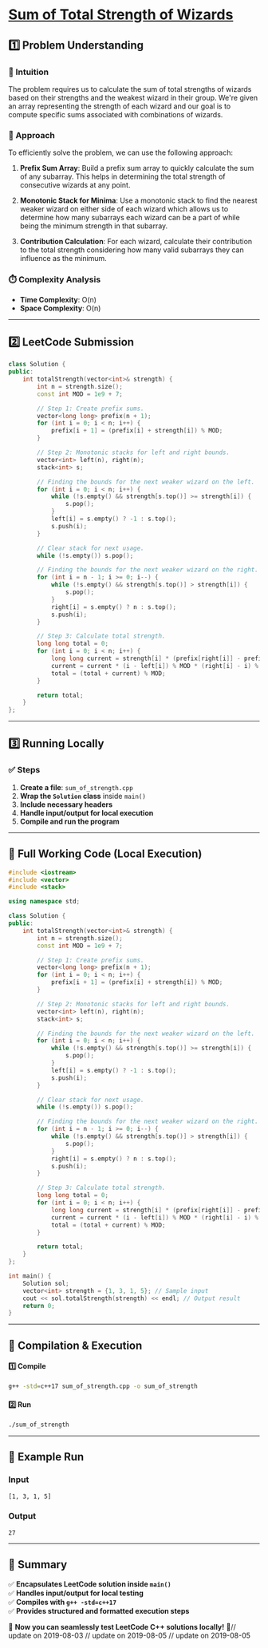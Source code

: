 # **[Sum of Total Strength of Wizards](https://leetcode.com/problems/sum-of-total-strength-of-wizards/description/)**  

## **1️⃣ Problem Understanding**  
### **📌 Intuition**  
The problem requires us to calculate the sum of total strengths of wizards based on their strengths and the weakest wizard in their group. We're given an array representing the strength of each wizard and our goal is to compute specific sums associated with combinations of wizards.

### **🚀 Approach**  
To efficiently solve the problem, we can use the following approach:

1. **Prefix Sum Array**: Build a prefix sum array to quickly calculate the sum of any subarray. This helps in determining the total strength of consecutive wizards at any point.
   
2. **Monotonic Stack for Minima**: Use a monotonic stack to find the nearest weaker wizard on either side of each wizard which allows us to determine how many subarrays each wizard can be a part of while being the minimum strength in that subarray.

3. **Contribution Calculation**: For each wizard, calculate their contribution to the total strength considering how many valid subarrays they can influence as the minimum.

### **⏱️ Complexity Analysis**  
- **Time Complexity**: O(n)  
- **Space Complexity**: O(n)  

---  

## **2️⃣ LeetCode Submission**  
```cpp
class Solution {
public:
    int totalStrength(vector<int>& strength) {
        int n = strength.size();
        const int MOD = 1e9 + 7;

        // Step 1: Create prefix sums.
        vector<long long> prefix(n + 1);
        for (int i = 0; i < n; i++) {
            prefix[i + 1] = (prefix[i] + strength[i]) % MOD;
        }

        // Step 2: Monotonic stacks for left and right bounds.
        vector<int> left(n), right(n);
        stack<int> s;

        // Finding the bounds for the next weaker wizard on the left.
        for (int i = 0; i < n; i++) {
            while (!s.empty() && strength[s.top()] >= strength[i]) {
                s.pop();
            }
            left[i] = s.empty() ? -1 : s.top();
            s.push(i);
        }

        // Clear stack for next usage.
        while (!s.empty()) s.pop();

        // Finding the bounds for the next weaker wizard on the right.
        for (int i = n - 1; i >= 0; i--) {
            while (!s.empty() && strength[s.top()] > strength[i]) {
                s.pop();
            }
            right[i] = s.empty() ? n : s.top();
            s.push(i);
        }

        // Step 3: Calculate total strength.
        long long total = 0;
        for (int i = 0; i < n; i++) {
            long long current = strength[i] * (prefix[right[i]] - prefix[left[i] + 1] + MOD) % MOD;
            current = current * (i - left[i]) % MOD * (right[i] - i) % MOD;
            total = (total + current) % MOD;
        }

        return total;
    }
};
```  

---  

## **3️⃣ Running Locally**  
### **✅ Steps**  
1. **Create a file**: `sum_of_strength.cpp`  
2. **Wrap the `Solution` class** inside `main()`  
3. **Include necessary headers**  
4. **Handle input/output for local execution**  
5. **Compile and run the program**  

---  

## **📝 Full Working Code (Local Execution)**  
```cpp
#include <iostream>
#include <vector>
#include <stack>

using namespace std;

class Solution {
public:
    int totalStrength(vector<int>& strength) {
        int n = strength.size();
        const int MOD = 1e9 + 7;

        // Step 1: Create prefix sums.
        vector<long long> prefix(n + 1);
        for (int i = 0; i < n; i++) {
            prefix[i + 1] = (prefix[i] + strength[i]) % MOD;
        }

        // Step 2: Monotonic stacks for left and right bounds.
        vector<int> left(n), right(n);
        stack<int> s;

        // Finding the bounds for the next weaker wizard on the left.
        for (int i = 0; i < n; i++) {
            while (!s.empty() && strength[s.top()] >= strength[i]) {
                s.pop();
            }
            left[i] = s.empty() ? -1 : s.top();
            s.push(i);
        }

        // Clear stack for next usage.
        while (!s.empty()) s.pop();

        // Finding the bounds for the next weaker wizard on the right.
        for (int i = n - 1; i >= 0; i--) {
            while (!s.empty() && strength[s.top()] > strength[i]) {
                s.pop();
            }
            right[i] = s.empty() ? n : s.top();
            s.push(i);
        }

        // Step 3: Calculate total strength.
        long long total = 0;
        for (int i = 0; i < n; i++) {
            long long current = strength[i] * (prefix[right[i]] - prefix[left[i] + 1] + MOD) % MOD;
            current = current * (i - left[i]) % MOD * (right[i] - i) % MOD;
            total = (total + current) % MOD;
        }

        return total;
    }
};

int main() {
    Solution sol;
    vector<int> strength = {1, 3, 1, 5}; // Sample input
    cout << sol.totalStrength(strength) << endl; // Output result
    return 0;
}
```  

---  

## **🔧 Compilation & Execution**  
#### **1️⃣ Compile**  
```bash
g++ -std=c++17 sum_of_strength.cpp -o sum_of_strength
```  

#### **2️⃣ Run**  
```bash
./sum_of_strength
```  

---  

## **🎯 Example Run**  
### **Input**  
```
[1, 3, 1, 5]
```  
### **Output**  
```
27
```  

---  

## **📌 Summary**  
✅ **Encapsulates LeetCode solution inside `main()`**  
✅ **Handles input/output for local testing**  
✅ **Compiles with `g++ -std=c++17`**  
✅ **Provides structured and formatted execution steps**  

🚀 **Now you can seamlessly test LeetCode C++ solutions locally!** 🚀// update on 2019-08-03
// update on 2019-08-05
// update on 2019-08-05
